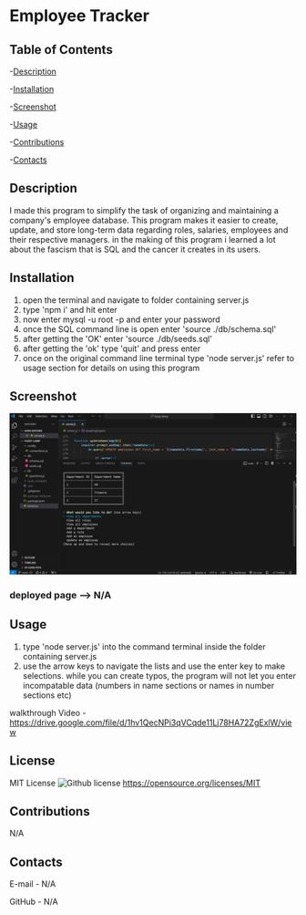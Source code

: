 # Employee Tracker

## Table of Contents

-[Description](#description)

-[Installation](#installation)

-[Screenshot](#screenshot)

-[Usage](#usage)

-[Contributions](#contributions)

-[Contacts](#contacts)

## Description

I made this program to simplify the task of organizing and maintaining a company's employee database. This program makes it easier to create, update, and store long-term data regarding roles, salaries, employees and their respective managers. in the making of this program i learned a lot about the fascism that is SQL and the cancer it creates in its users.

## Installation

1. open the terminal and navigate to folder containing server.js
2. type 'npm i' and hit enter
3. now enter mysql -u root -p and enter your password
4. once the SQL command line is open enter 'source ./db/schema.sql'
5. after getting the 'OK' enter 'source ./db/seeds.sql'
6. after getting the 'ok' type 'quit' and press enter
7. once on the original command line terminal type 'node server.js'
   refer to usage section for details on using this program

## Screenshot

![Project Screenshot](./images/scrnshot.jpg)

### deployed page --> N/A

## Usage

1. type 'node server.js' into the command terminal inside the folder containing server.js
2. use the arrow keys to navigate the lists and use the enter key to make selections. while you can create typos, the program will not let you enter incompatable data (numbers in name sections or names in number sections etc)

walkthrough Video - https://drive.google.com/file/d/1hv1QecNPi3qVCqde11Lj78HA72ZgExlW/view

## License

MIT License
![Github license](https://img.shields.io/badge/license-MIT-blue.svg)
https://opensource.org/licenses/MIT

## Contributions

N/A

## Contacts

E-mail - N/A

GitHub - N/A
